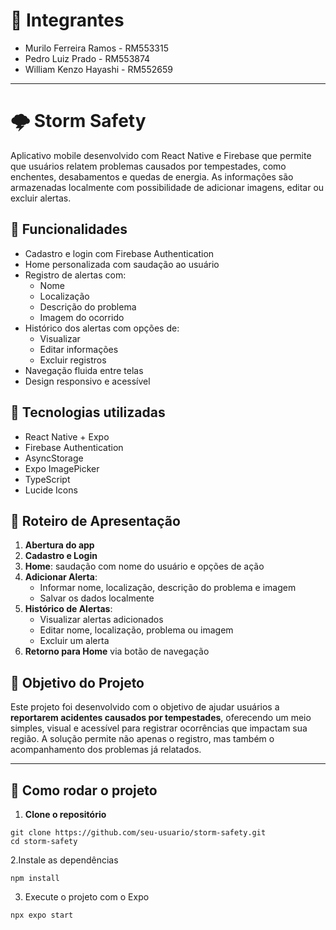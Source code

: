 # 👥 Integrantes
- Murilo Ferreira Ramos - RM553315  
- Pedro Luiz Prado - RM553874  
- William Kenzo Hayashi - RM552659  

---

# 🌩 Storm Safety

Aplicativo mobile desenvolvido com React Native e Firebase que permite que usuários relatem problemas causados por tempestades, como enchentes, desabamentos e quedas de energia. As informações são armazenadas localmente com possibilidade de adicionar imagens, editar ou excluir alertas.

## 📱 Funcionalidades

- Cadastro e login com Firebase Authentication  
- Home personalizada com saudação ao usuário  
- Registro de alertas com:
  - Nome  
  - Localização  
  - Descrição do problema  
  - Imagem do ocorrido  
- Histórico dos alertas com opções de:
  - Visualizar  
  - Editar informações  
  - Excluir registros  
- Navegação fluida entre telas  
- Design responsivo e acessível  

## 🔧 Tecnologias utilizadas

- React Native + Expo  
- Firebase Authentication  
- AsyncStorage  
- Expo ImagePicker  
- TypeScript  
- Lucide Icons  

## 🧭 Roteiro de Apresentação

1. **Abertura do app**  
2. **Cadastro e Login**  
3. **Home**: saudação com nome do usuário e opções de ação  
4. **Adicionar Alerta**:
   - Informar nome, localização, descrição do problema e imagem  
   - Salvar os dados localmente  
5. **Histórico de Alertas**:
   - Visualizar alertas adicionados  
   - Editar nome, localização, problema ou imagem  
   - Excluir um alerta  
6. **Retorno para Home** via botão de navegação  

## 🎯 Objetivo do Projeto

Este projeto foi desenvolvido com o objetivo de ajudar usuários a **reportarem acidentes causados por tempestades**, oferecendo um meio simples, visual e acessível para registrar ocorrências que impactam sua região. A solução permite não apenas o registro, mas também o acompanhamento dos problemas já relatados.

---

## 🚀 Como rodar o projeto

1. **Clone o repositório**  
```
git clone https://github.com/seu-usuario/storm-safety.git
cd storm-safety
```
2.Instale as dependências
```
npm install
```

3. Execute o projeto com o Expo
```
npx expo start
```
